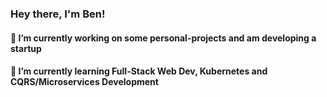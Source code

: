 ### Hey there, I'm Ben!
#### 🔭 I’m currently working on some personal-projects and am developing a startup
#### 🌱 I’m currently learning Full-Stack Web Dev, Kubernetes and CQRS/Microservices Development
